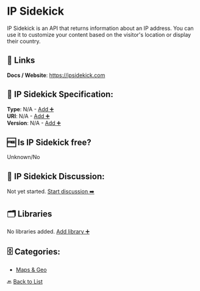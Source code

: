 # IP Sidekick

IP Sidekick is an API that returns information about an IP address. You can use it to customize your content based on the visitor's location or display their country.

##  🔗 Links
**Docs / Website**: https://ipsidekick.com

## 🧬 IP Sidekick Specification:
**Type**: N/A - [Add ➕](https://github.com/apis-list/apis-list/edit/main/apis/ip-sidekick/ip-sidekick.yaml)  
**URI**: N/A - [Add ➕](https://github.com/apis-list/apis-list/edit/main/apis/ip-sidekick/ip-sidekick.yaml)  
**Version**: N/A - [Add ➕](https://github.com/apis-list/apis-list/edit/main/apis/ip-sidekick/ip-sidekick.yaml)

## 🆓 Is IP Sidekick free?
 Unknown/No 

## 💬 IP Sidekick Discussion:
Not yet started. [Start discussion ➡️](https://github.com/apis-list/apis-list/discussions/new)

## 🗂️ Libraries

No libraries added. [Add library ➕](https://github.com/apis-list/apis-list/edit/main/apis/ip-sidekick/ip-sidekick.yaml)    


## 🗄️ Categories:
- [Maps & Geo](https://github.com/apis-list/apis-list#maps--geo-)

🔙  [Back to List](https://github.com/apis-list/apis-list)
